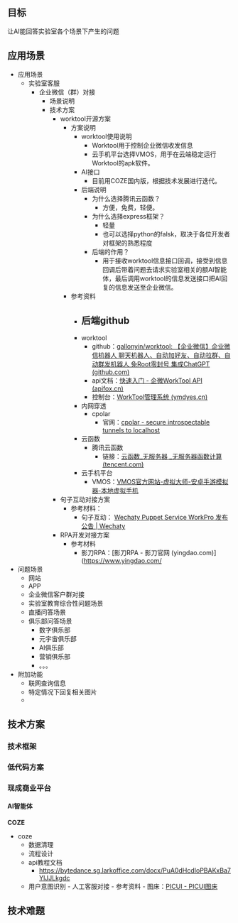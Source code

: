 
## 目标

让AI能回答实验室各个场景下产生的问题

## 应用场景

- 应用场景
	- 实验室客服
		- 企业微信（群）对接
			- 场景说明
			- 技术方案
				- worktool开源方案
					- 方案说明
						- worktool使用说明
							- Worktool用于控制企业微信收发信息
							- 云手机平台选择VMOS，用于在云端稳定运行Worktool的apk软件。
						- AI接口
							- 目前用COZE国内版，根据技术发展进行迭代。
						- 后端说明
							- 为什么选择腾讯云函数？
								- 方便，免费，轻便。
							- 为什么选择express框架？
								- 轻量
								- 也可以选择python的falsk，取决于各位开发者对框架的熟悉程度
							- 后端的作用？
								- 用于接收worktool信息接口回调，接受到信息回调后带着问题去请求实验室相关的额AI智能体，最后调用worktool的信息发送接口把AI回复的信息发送至企业微信。
					- 参考资料
						- 后端github
							- 
						- worktool
							- github：[gallonyin/worktool: 【企业微信】企业微信机器人 聊天机器人、自动加好友、自动拉群、自动群发机器人 免Root零封号 集成ChatGPT (github.com)](https://github.com/gallonyin/worktool)
							- api文档：[快速入门 - 企微WorkTool API (apifox.cn)](https://worktool.apifox.cn/)
							- 控制台：[WorkTool管理系统 (ymdyes.cn)](https://admin.worktool.ymdyes.cn/login?redirect=%2Findex)
						- 内网穿透
							-  cpolar
								- 官网：[cpolar - secure introspectable tunnels to localhost](https://dashboard.cpolar.com/)
						- 云函数
							- 腾讯云函数
								- 链接：[云函数_无服务器 _无服务器函数计算 (tencent.com)](https://cloud.tencent.com/product/scf)
						- 云手机平台
							- VMOS：[VMOS官方网站-虚拟大师-安卓手游模拟器-本地虚拟手机](https://www.vmos.cn/)
				- 句子互动对接方案
					- 参考材料：
						- 句子互动： [Wechaty Puppet Service WorkPro 发布公告 | Wechaty](https://wechaty.js.org/2022/12/23/introducing-workpro-puppet/)
				- RPA开发对接方案
					- 参考材料
						- 影刀RPA：[影刀RPA - 影刀官网 (yingdao.com)](https://www.yingdao.com/
- 问题场景
	- 网站
	- APP
	- 企业微信客户群对接
	- 实验室教育综合性问题场景
	- 直播问答场景
	- 俱乐部问答场景
		- 数字俱乐部
		- 元宇宙俱乐部
		- AI俱乐部
		- 营销俱乐部
		- 。。。
- 附加功能
	- 联网查询信息
	- 特定情况下回复相关图片
	- 


## 技术方案

### 技术框架

### 低代码方案

### 现成商业平台

#### AI智能体

**COZE**
- coze
	- 数据清理
	- 流程设计
	- api教程文档
		- https://bytedance.sg.larkoffice.com/docx/PuA0dHcdIoPBAKxBa7YlJJLkgdc
	- 用户意图识别
			- 人工客服对接
				- 参考资料
					- 图床：[PICUI - PICUI图床](https://picui.cn/)
## 技术难题
